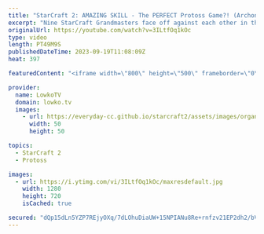 ```yaml
---
title: "StarCraft 2: AMAZING SKILL - The PERFECT Protoss Game?! (Archon Mode)"
excerpt: "Nine StarCraft Grandmasters face off against each other in the finals of the Archon tournament in StarCraft 2 that was recently hosted by Harstem. In this series of Protoss vs Terran I cast MaxPax, Goblin, Skillous and Trigger face off against HeroMarine, Cuku, BattleB, Iba and Creed. Support my work:"
originalUrl: https://youtube.com/watch?v=3ILtfOq1kOc
type: video
length: PT49M9S
publishedDateTime: 2023-09-19T11:08:09Z
heat: 397

featuredContent: "<iframe width=\"800\" height=\"500\" frameborder=\"0\" src=\"https://www.youtube.com/embed/3ILtfOq1kOc\" allow=\"accelerometer; autoplay; encrypted-media; gyroscope; picture-in-picture\" allowfullscreen></iframe>"

provider:
  name: LowkoTV
  domain: lowko.tv
  images:
    - url: https://everyday-cc.github.io/starcraft2/assets/images/organizations/lowko.tv-50x50.jpg
      width: 50
      height: 50

topics:
  - StarCraft 2
  - Protoss

images:
  - url: https://i.ytimg.com/vi/3ILtfOq1kOc/maxresdefault.jpg
    width: 1280
    height: 720
    isCached: true

secured: "dQp15dLn5YZP7REjyOXq/7dLOhuDiaUW+15NPIANu8Re+rnfzv21EP2dh2/bVuXnxpAmHmCSlLaA5NUtfrnWac95SZuA+2HKekdPvzNkEug5tyzacHkikzXZIJkFwsJJZG9CEkjYWPh8UuI1nSK+VAwj+Toi5h+WIY8CI85wZkC/IvKLG49uCSBRle1TVYj7uNa9SzXhKdWrW6yzqKVa7wyJNJ2xSSN1oUFNL/wR8iErdM+0w2PRop+yXwInwMasXg0Z6OsRSm2IOY8mQJ8q+N5LMh0vvd/HvsP4w/+T2bU6wnV6nj5XUhpSpu2XA0VY/YVPl5aG1mPQ739UYIG9nSpGJa+byfeP/jiZR8vWLHyjNq3bJmRhOtkSL93jPZ80nqKrZqHV+bntPq0KxcQHSV4371811xsQFb/JSK36wug=;Oc+HSylPOLaVRu6WUieBuw=="
---
```


